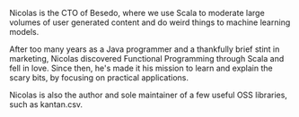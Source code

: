 Nicolas is the CTO of Besedo, where we use Scala to moderate large volumes of user generated content and do weird things to machine learning models.

After too many years as a Java programmer and a thankfully brief stint in marketing, Nicolas discovered Functional Programming through Scala and fell in love. Since then, he's made it his mission to learn and explain the scary bits, by focusing on practical applications.

Nicolas is also the author and sole maintainer of a few useful OSS libraries, such as kantan.csv.
